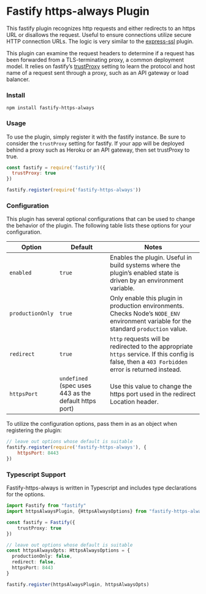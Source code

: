 # Fastify https-always Plugin
This fastify plugin recognizes http requests and either redirects to an https URL or disallows the request. Useful to ensure connections utilize secure HTTP connection URLs. The logic is very similar to the [express-ssl](https://github.com/jclem/express-ssl) plugin.

This plugin can examine the request headers to determine if a request has been forwarded from a TLS-terminating proxy, a common deployment model. It relies on fastify’s [trustProxy](https://www.fastify.io/docs/latest/Reference/Server/#trustproxy) setting to learn the protocol and host name of a request sent through a proxy, such as an API gateway or load balancer.

### Install

```shell
npm install fastify-https-always
```

### Usage
To use the plugin, simply register it with the fastify instance. Be sure to consider the `trustProxy` setting for fastify. If your app will be deployed behind a proxy such as Heroku or an API gateway, then set trustProxy to true.

```js
const fastify = require('fastify')({
  trustProxy: true
})

fastify.register(require('fastify-https-always'))
```

### Configuration

This plugin has several optional configurations that can be used to change the behavior of the plugin. The following table lists these options for your configuration.

| Option           | Default                                               | Notes                                                                                                                                             |
|------------------|-------------------------------------------------------|---------------------------------------------------------------------------------------------------------------------------------------------------|
| `enabled`        | `true`                                                | Enables the plugin. Useful in build systems where the plugin’s enabled state is driven by an environment variable.                                |
| `productionOnly` | `true`                                                | Only enable this plugin in production environments. Checks Node’s `NODE_ENV` environment variable for the standard `production` value.            |
| `redirect`       | `true`                                                | `http` requests will be redirected to the appropriate `https` service. If this config is false, then a `403 Forbidden` error is returned instead. |
| `httpsPort`      | `undefined` (spec uses 443 as the default https port) | Use this value to change the https port used in the redirect Location header.                                                                     |

To utilize the configuration options, pass them in as an object when registering the plugin:

```js
// leave out options whose default is suitable
fastify.register(require('fastify-https-always'), {
    httpsPort: 8443
})
```

### Typescript Support

Fastify-https-always is written in Typescript and includes type declarations for the options.

```typescript
import Fastify from "fastify"
import httpsAlwaysPlugin, {HttpsAlwaysOptions} from "fastify-https-always"

const fastify = Fastify({
    trustProxy: true
})

// leave out options whose default is suitable
const httpsAlwaysOpts: HttpsAlwaysOptions = { 
  productionOnly: false, 
  redirect: false,
  httpsPort: 8443
}

fastify.register(httpsAlwaysPlugin, httpsAlwaysOpts)
```
